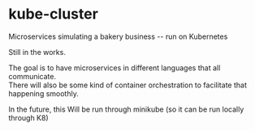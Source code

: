 # kube-cluster
Microservices simulating a bakery business -- run on Kubernetes  

Still in the works.  

The goal is to have microservices in different languages that all communicate.  
There will also be some kind of container orchestration to facilitate that happening smoothly.

In the future, this Will be run through minikube (so it can be run locally through K8)

